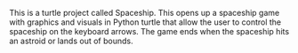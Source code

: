 This is a turtle project called Spaceship. This opens up a spaceship game with graphics and visuals in Python turtle that allow the user to control the spaceship on the keyboard arrows. The game ends when the spaceship hits
an astroid or lands out of bounds. 

